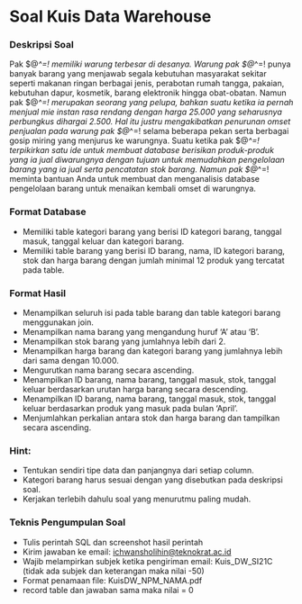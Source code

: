 # Soal Kuis Data Warehouse

### Deskripsi Soal
Pak $@*^=! memiliki warung terbesar di desanya. Warung pak $@*^=! punya banyak barang yang menjawab segala kebutuhan masyarakat sekitar seperti makanan ringan berbagai jenis, perabotan rumah tangga, pakaian, kebutuhan dapur, kosmetik, barang elektronik hingga obat-obatan. Namun pak $@*^=! merupakan seorang yang pelupa, bahkan suatu ketika ia pernah menjual mie instan rasa rendang dengan harga 25.000 yang seharusnya perbungkus dihargai 2.500. Hal itu justru mengakibatkan penurunan omset penjualan pada warung pak $@*^=! selama beberapa pekan serta berbagai gosip miring yang menjurus ke warungnya. 
Suatu ketika pak $@*^=! terpikirkan satu ide untuk membuat database berisikan produk-produk yang ia jual diwarungnya dengan tujuan untuk memudahkan pengelolaan barang yang ia jual serta pencatatan stok barang. Namun pak $@*^=! meminta bantuan Anda untuk membuat dan menganalisis database pengelolaan barang untuk menaikan kembali omset di warungnya.

### Format Database
* Memiliki table kategori barang yang berisi ID kategori barang, tanggal masuk, tanggal keluar dan kategori barang.
* Memiliki table barang yang berisi ID barang, nama, ID kategori barang, stok dan harga barang dengan jumlah minimal 12 produk yang tercatat pada table.

### Format Hasil
- Menampilkan seluruh isi pada table barang dan table kategori barang menggunakan join.
- Menampilkan nama barang yang mengandung huruf ‘A’ atau ‘B’.
- Menampilkan stok barang yang jumlahnya lebih dari 2.
- Menampilkan harga barang dan kategori barang yang jumlahnya lebih dari sama dengan 10.000.
- Mengurutkan nama barang secara ascending.
- Menampilkan ID barang, nama barang, tanggal masuk, stok, tanggal keluar berdasarkan urutan harga barang secara descending.
- Menampilkan ID barang, nama barang, tanggal masuk, stok, tanggal keluar berdasarkan produk yang masuk pada bulan ‘April’.
- Menjumlahkan perkalian antara stok dan harga barang dan tampilkan secara ascending.

### Hint:
- Tentukan sendiri tipe data dan panjangnya dari setiap column.
- Kategori barang harus sesuai dengan yang disebutkan pada deskripsi soal.
- Kerjakan terlebih dahulu soal yang menurutmu paling mudah.

### Teknis Pengumpulan Soal
- Tulis perintah SQL dan screenshot hasil perintah
- Kirim jawaban ke email: ichwansholihin@teknokrat.ac.id
- Wajib melampirkan subjek ketika pengiriman email: Kuis_DW_SI21C (tidak ada subjek dan keterangan maka nilai -50)
- Format penamaan file: KuisDW_NPM_NAMA.pdf
- record table dan jawaban sama maka nilai = 0

